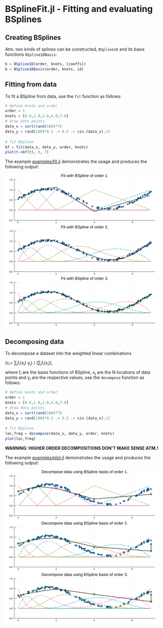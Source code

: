 # BSplineFit.jl - Fitting and evaluating BSplines

## Creating BSplines
Atm. two kinds of splines can be constructed, `BSpline1D` and its basis functions `BSpline1DBasis`:
```julia
b = BSpline1D(order, knots, [coeffs])
b = BSpline1DBasis(order, knots, id)
```

## Fitting from data
To fit a BSpline from data, use the `fit` function as follows:
```julia
# define knots and order
order = 1
knots = [0.0,1.0,2.0,4.0,7.0]
# draw data points
data_x = sort(rand(100)*7)
data_y = rand(100)*0.1 .+ 0.5 .+ sin.(data_x)./2

# fit BSpline
bf = fit(data_x, data_y, order, knots)
plot(t->bf(t), 0, 7)
```

The example [examples/fit.jl](examples/fit.jl) demonstrates the usage and produces the following output:

![results](examples/fit.svg)

## Decomposing data
To decompose a dataset into the weighted linear combinations 

(cᵢ= ∑ⱼfᵢ(xⱼ)⋅yⱼ) / (∑ⱼfᵢ(xⱼ)),  

where fᵢ are the basis
functions of BSpline, xⱼ are the N locations of data points and yⱼ are the respective values,
 use the `decompose` function as follows:
```julia
# define knots and order
order = 1
knots = [0.0,1.0,2.0,4.0,7.0]
# draw data points
data_x = sort(rand(100)*7)
data_y = rand(100)*0.1 .+ 0.5 .+ sin.(data_x)./2

# fit BSpline
loc,freq = decompose(data_x, data_y, order, knots)
plot(loc,freq)
```

**WARNING: HIGHER ORDER DECOMPOSITIONS DON'T MAKE SENSE ATM.!**

The example [examples/plot.jl](examples/decompose.jl) demonstrates the usage and produces the following output:

![results](examples/decompose.svg)
